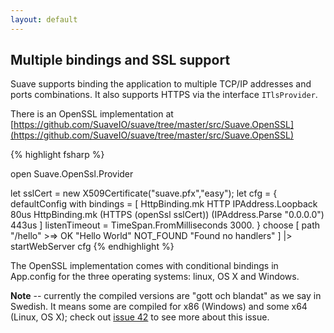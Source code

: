 ```yaml
---
layout: default
---
```


Multiple bindings and SSL support
---------------------------------

Suave supports binding the application to multiple TCP/IP addresses and ports
combinations. It also supports HTTPS via the interface `ITlsProvider`.

There is an OpenSSL implementation at [https://github.com/SuaveIO/suave/tree/master/src/Suave.OpenSSL](https://github.com/SuaveIO/suave/tree/master/src/Suave.OpenSSL)

{% highlight fsharp %}

open Suave.OpenSsl.Provider

let sslCert = new X509Certificate("suave.pfx","easy");
let cfg =
  { defaultConfig with
      bindings =
        [ HttpBinding.mk HTTP IPAddress.Loopback 80us
          HttpBinding.mk (HTTPS (openSsl sslCert)) (IPAddress.Parse "0.0.0.0") 443us
        ]
      listenTimeout = TimeSpan.FromMilliseconds 3000. }
choose
  [ path "/hello" >=> OK "Hello World"
    NOT_FOUND "Found no handlers" ]
|> startWebServer cfg
{% endhighlight %}

The OpenSSL implementation comes with conditional bindings in
App.config for the three operating systems: linux, OS X and Windows.

**Note** -- currently the compiled versions are "gott och blandat" as we say in
Swedish. It means some are compiled for x86 (Windows) and some x64 (Linux, OS
X); check out [issue 42](https://github.com/SuaveIO/suave/issues/42) to see more
about this issue.
